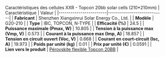 Caractéristiques des cellules XXR - Topcon 20bb solar cells (210*210mm)
| Caractéristique        | Valeur                      |
|------------------------|----------------------------|
| **Fabricant**          | Shenzhen Xiangxinrui Solar Energy Co., Ltd. |
| **Modèle**             | G20-210                   |
| **Type**               | IBC, TOPCON, N-TYPE        |
| **Efficacité (%)**     | 24.5                      |
| **Puissance maximale (Pmax, W)** | 10.805                   |
| **Tension à la puissance max (Vmp, V)** | 0.573                   |
| **Courant à la puissance max (Imp, A)** | 18.857                   |
| **Tension en circuit ouvert (Voc, V)** | 0.668                   |
| **Courant en court-circuit (Isc, A)** | 19.973                   |
| **Poids par unité (kg)** | 0.01                     |
| **Prix par unité (€)**  | 0.0591                   |
| **Lien vers le produit** | [Pérovskite flexible Topcon 20BB](https://www.alibaba.com/product-detail/Flexible-perovskite-210-210mm-solar-cells_1601225212135.html?spm=a2700.galleryofferlist.normal_offer.d_title.995813a0qEVeWo) |

